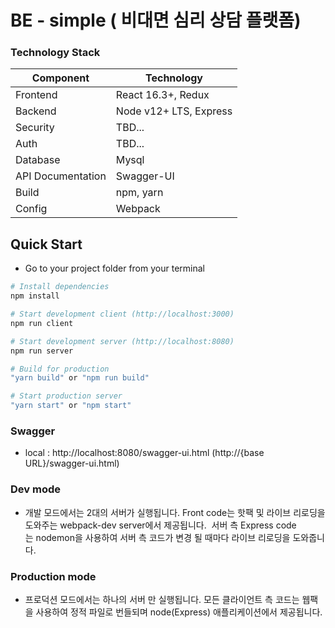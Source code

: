 # BE - simple ( 비대면 심리 상담 플랫폼)

### Technology Stack
Component         | Technology
---               | ---
Frontend          | React 16.3+, Redux
Backend           | Node v12+ LTS, Express
Security          | TBD...
Auth              | TBD...
Database          | Mysql
API Documentation | Swagger-UI
Build             | npm, yarn
Config            | Webpack

## Quick Start 
- Go to your project folder from your terminal

```bash
# Install dependencies
npm install

# Start development client (http://localhost:3000)
npm run client

# Start development server (http://localhost:8080)
npm run server

# Build for production
"yarn build" or "npm run build"

# Start production server
"yarn start" or "npm start"
```

### Swagger
- local : http://localhost:8080/swagger-ui.html (http://{base URL}/swagger-ui.html)


### Dev mode
- 개발 모드에서는 2대의 서버가 실행됩니다. Front code는 핫팩 및 라이브 리로딩을 도와주는 webpack-dev server에서 제공됩니다. 
  서버 측 Express code는 nodemon을 사용하여 서버 측 코드가 변경 될 때마다 라이브 리로딩을 도와줍니다. 

### Production mode
- 프로덕션 모드에서는 하나의 서버 만 실행됩니다. 모든 클라이언트 측 코드는 웹팩을 사용하여 정적 파일로 번들되며 node(Express) 애플리케이션에서 제공됩니다.